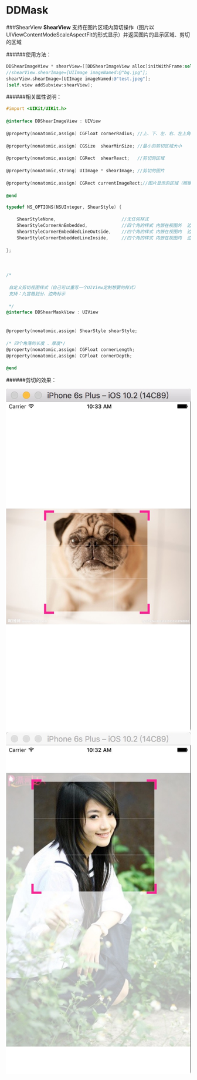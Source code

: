 # DDMask
###ShearView
**ShearView** 支持在图片区域内剪切操作（图片以UIViewContentModeScaleAspectFit的形式显示）并返回图片的显示区域、剪切的区域

######使用方法：
``` objectivec
DDShearImageView * shearView=[[DDShearImageView alloc]initWithFrame:self.view.bounds];
//shearView.shearImage=[UIImage imageNamed:@"bg.jpg"];
shearView.shearImage=[UIImage imageNamed:@"test.jpeg"];
[self.view addSubview:shearView];
```
######相关属性说明：

``` objectivec
#import <UIKit/UIKit.h>

@interface DDShearImageView : UIView

@property(nonatomic,assign) CGFloat cornerRadius; //上、下、左、右、左上角、左下角、右上角、右下角  扩展区域的点击面积

@property(nonatomic,assign) CGSize  shearMinSize; //最小的剪切区域大小

@property(nonatomic,assign) CGRect  shearReact;   //剪切的区域

@property(nonatomic,strong) UIImage * shearImage; //剪切的图片

@property(nonatomic,assign) CGRect currentImageRect;//图片显示的区域（根据图片、当前view的比例来获取图片显示的真实区域）

@end

```


``` objectivec
typedef NS_OPTIONS(NSUInteger, ShearStyle) {
    
    ShearStyleNone,                         //无任何样式
    ShearStyleCornerAnEmbedded,             //四个角的样式 内嵌在视图外  边框即视图的边
    ShearStyleCornerEmbeddedLineOutside,    //四个角的样式 内嵌在视图内  边框线位于角外
    ShearStyleCornerEmbeddedLineInside,     //四个角的样式 内嵌在视图内  边框线位于角内 (不建议使用这个样式，太丑)
    
};



/*

 自定义剪切视图样式（自己可以重写一个UIView定制想要的样式）
 支持：九宫格划分、边角标示

 */
@interface DDShearMaskView : UIView


@property(nonatomic,assign) ShearStyle shearStyle;

/* 四个角落的长度 、厚度*/
@property(nonatomic,assign) CGFloat cornerLength;
@property(nonatomic,assign) CGFloat cornerDepth;

@end
``` 
######剪切的效果：

![image](https://github.com/doomedes/DDMask/blob/master/README_Images/shear_Rendering1.png)
![image](https://github.com/doomedes/DDMask/blob/master/README_Images/shear_%20Rendering2.png)
